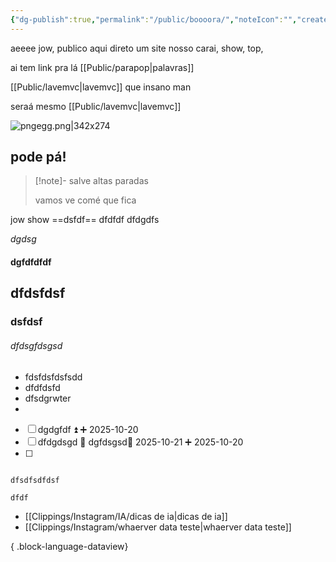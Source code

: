 ```yaml
---
{"dg-publish":true,"permalink":"/public/boooora/","noteIcon":"","created":"2025-10-19T23:43:37.880-03:00","updated":"2025-10-20T16:00:01.427-03:00"}
---
```


aeeee jow, publico aqui direto um site nosso carai, show, top, 

ai tem link pra lá [[Public/parapop\|palavras]]

[[Public/lavemvc\|lavemvc]]
que insano man

seraá mesmo [[Public/lavemvc\|lavemvc]]


![pngegg.png|342x274](/img/user/Public/Anexos/pngegg.png)


## pode pá!


> [!note]- salve
> altas paradas
> 
> vamos ve comé  que fica



jow show  ==dsfdf== dfdfdf dfdgdfs

*dgdsg*

#### dgfdfdfdf

## dfdsfdsf

### dsfdsf
###### dfdsgfdsgsd
- fdsfdsfdsfsdd
- dfdfdsfd
- dfsdgrwter
-


- [ ] dgdgfdf ⏫ ➕ 2025-10-20 
- [ ] dfdgdsgd 🔼 dgfdsgsd📅 2025-10-21 ➕ 2025-10-20 
- [ ] 
```

dfsdfsdfdsf

```


```davaviewjs
dfdf

```


- [[Clippings/Instagram/IA/dicas de ia\|dicas de ia]]
- [[Clippings/Instagram/whaerver data teste\|whaerver data teste]]

{ .block-language-dataview}
